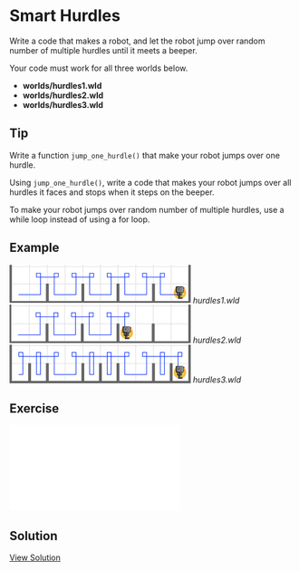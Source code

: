 # Smart Hurdles

Write a code that makes a robot, and let the robot jump over random number of multiple hurdles until it meets a beeper.

Your code must work for all three worlds below.

- **worlds/hurdles1.wld**
- **worlds/hurdles2.wld**
- **worlds/hurdles3.wld**

## Tip

Write a function `jump_one_hurdle()` that make your robot jumps over one hurdle.

Using `jump_one_hurdle()`, write a code that makes your robot jumps over all hurdles it faces and stops when it steps on the beeper.

To make your robot jumps over random number of multiple hurdles, use a while loop instead of using a for loop.

## Example

<img src="../assets/04-3-hurdles1-after.png" style="max-width:320px" />
<em>hurdles1.wld</em>

<img src="../assets/04-3-hurdles2-after.png" style="max-width:320px" />
<em>hurdles2.wld</em>

<img src="../assets/04-3-hurdles3-after.png" style="max-width:320px" />
<em>hurdles3.wld</em>

## Exercise

<iframe class="u-pad-embed" src="../pads/smart-hurdles/
exercise_embed/" frameborder="0"></iframe>

## Solution

<a class="c-button" href="../04-3-smart-hurdles-solution">View Solution</a>
